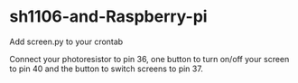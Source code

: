 # sh1106-and-Raspberry-pi

Add screen.py to your crontab

Connect your photoresistor to pin 36, one button to turn on/off your screen to pin 40 and the button to switch screens to pin 37.

